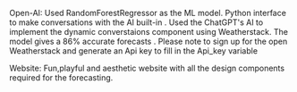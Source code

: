 Open-AI:
Used RandomForestRegressor as the ML model.
Python interface to make conversations with the AI built-in .
Used the ChatGPT's AI to implement the dynamic converstaions component using Weatherstack.
The model gives a 86% accurate forecasts .
Please note to sign up for the open Weatherstack and generate an Api key to fill in the Api_key variable

Website:
Fun,playful and aesthetic website with all the design components required for the forecasting.

